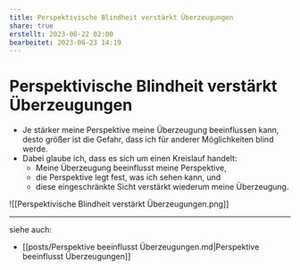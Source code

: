 ```yaml
---
title: Perspektivische Blindheit verstärkt Überzeugungen
share: true
erstellt: 2023-06-22 02:00
bearbeitet: 2023-06-23 14:19
---
```


# Perspektivische Blindheit verstärkt Überzeugungen

- Je stärker meine Perspektive meine Überzeugung beeinflussen kann, desto größer ist die Gefahr, dass ich für anderer Möglichkeiten blind werde.
- Dabei glaube ich, dass es sich um einen Kreislauf handelt:
	- Meine Überzeugung beeinflusst meine Perspektive,
	- die Perspektive legt fest, was ich sehen kann, und
	- diese eingeschränkte Sicht verstärkt wiederum meine Überzeugung.

![[Perspektivische Blindheit verstärkt Überzeugungen.png]]

---

siehe auch:

- [[posts/Perspektive beeinflusst Überzeugungen.md|Perspektive beeinflusst Überzeugungen]]

